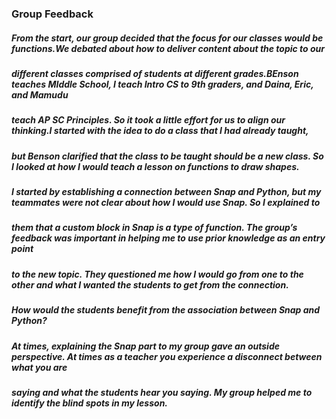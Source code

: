### Group Feedback
##### From the start, our group decided that the focus for our classes would be functions.We debated about how to deliver content about the topic to our 
##### different classes comprised of students at different grades.BEnson teaches MIddle School, I teach Intro CS to 9th graders, and Daina, Eric, and Mamudu 
##### teach AP SC Principles. So it took a little effort for us to align our thinking.I started with the idea to do a class that I had already taught, 
##### but Benson clarified that the class to be taught should be a new class. So I looked at how I would teach a lesson on functions to draw shapes. 
##### I started by establishing a connection between Snap and Python, but my teammates were not clear about how I would use Snap. So I explained to 
##### them that a custom block in Snap is a type of function. The group’s feedback was important in helping me to use prior knowledge as an entry point 
##### to the new topic. They questioned me how I would go from one to the other and what I wanted the students to get from the connection. 
##### How would the students benefit from the association between Snap and Python?
##### At times, explaining the Snap part to my group gave an outside perspective. At times as a teacher you experience a disconnect between what you are 
##### saying and what the students hear you saying. My group helped me to identify the blind spots in my lesson.
